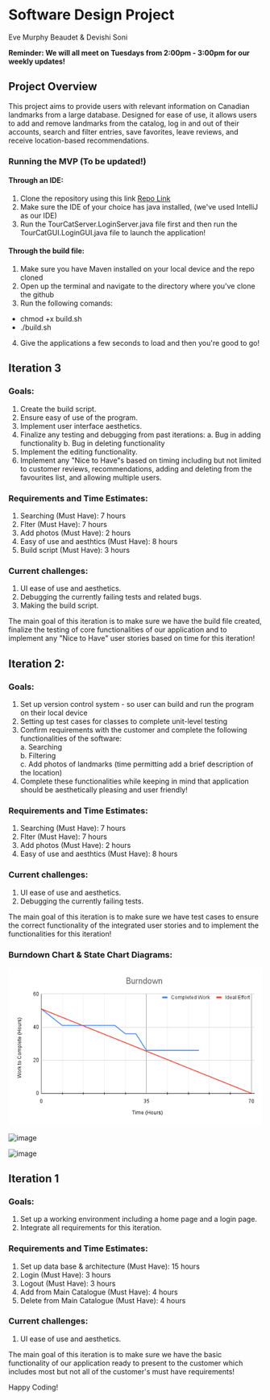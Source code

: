 # **Software Design Project**

Eve Murphy Beaudet & Devishi Soni 

**Reminder: We will all meet on Tuesdays from 2:00pm - 3:00pm for our weekly updates!**

## Project Overview ##
This project aims to provide users with relevant information on Canadian landmarks from a large database. Designed for ease of use, it allows users to add and remove landmarks from the catalog, log in and out of their accounts, search and filter entries, save favorites, leave reviews, and receive location-based recommendations.


### Running the MVP (To be updated!)

#### Through an IDE: ####
1. Clone the repository using this link [Repo Link](https://github.com/DevishiSoni/Software-Design-Project.git)
2. Make sure the IDE of your choice has java installed, (we've used IntelliJ as our IDE)
3. Run the TourCatServer.LoginServer.java file first and then run the TourCatGUI.LoginGUI.java file to launch the application!

#### Through the build file: ####
1. Make sure you have Maven installed on your local device and the repo cloned 
2. Open up the terminal and navigate to the directory where you've clone the github
3. Run the following comands:
- chmod +x build.sh
- ./build.sh
4. Give the applications a few seconds to load and then you're good to go!




## Iteration 3

### Goals:
1. Create the build script.
2. Ensure easy of use of the program.
3. Implement user interface aesthetics.
4. Finalize any testing and debugging from past iterations:
     a. Bug in adding functionality
     b. Bug in deleting functionality
5. Implement the editing functionality.
6. Implement any "Nice to Have"s based on timing including but not limited to customer reviews, recommendations, adding and deleting from the favourites list, and allowing multiple users.

### Requirements and Time Estimates: 
1. Searching (Must Have): 7 hours
2. Flter (Must Have): 7 hours
3. Add photos (Must Have): 2 hours
4. Easy of use and aesthtics (Must Have): 8 hours
5. Build script (Must Have): 3 hours

### Current challenges:
1. UI ease of use and aesthetics.
2. Debugging the currently failing tests and related bugs.
3. Making the build script.

The main goal of this iteration is to make sure we have the build file created, finalize the testing of core functionalities of our application and to implement any "Nice to Have" user stories based on time for this iteration!

## Iteration 2:

### Goals:
1. Set up version control system - so user can build and run the program on their local device
2. Setting up test cases for classes to complete unit-level testing
3. Confirm requirements with the customer and complete the following functionalities of the software:  
     a. Searching  
     b. Filtering  
     c. Add photos of landmarks (time permitting add a brief description of the location)  
4. Complete these functionalities while keeping in mind that application should be aesthetically pleasing and user friendly!

### Requirements and Time Estimates: 
1. Searching (Must Have): 7 hours
2. Flter (Must Have): 7 hours
3. Add photos (Must Have): 2 hours
4. Easy of use and aesthtics (Must Have): 8 hours

### Current challenges:
1. UI ease of use and aesthetics.
2. Debugging the currently failing tests.

The main goal of this iteration is to make sure we have test cases to ensure the correct functionality of the integrated user stories and to implement the functionalities for this iteration!

### Burndown Chart & State Chart Diagrams:

<p align="center">
  <img src="Burndown.png"/>
</p>

![image](https://github.com/user-attachments/assets/8f2fd9a2-7adc-4d60-be7b-f3cbf9e68e66)

![image](https://github.com/user-attachments/assets/0a137ff5-2a34-4ba6-ae49-8223e840aed7)


## Iteration 1

### Goals:
1. Set up a working environment including a home page and a login page.
2. Integrate all requirements for this iteration.

### Requirements and Time Estimates: 
1. Set up data base & architecture (Must Have): 15 hours
2. Login (Must Have): 3 hours
3. Logout (Must Have): 3 hours
4. Add from Main Catalogue (Must Have): 4 hours
5. Delete from Main Catalogue (Must Have): 4 hours

### Current challenges:
1. UI ease of use and aesthetics.

The main goal of this iteration is to make sure we have the basic functionality of our application ready to present to the customer which includes most but not all of the customer's must have requirements!





Happy Coding!


